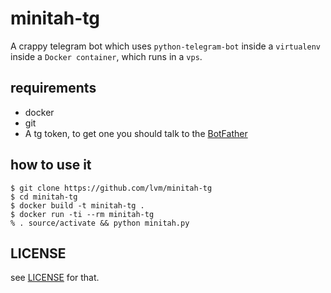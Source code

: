 # minitah-tg

A crappy telegram bot which uses `python-telegram-bot` inside a `virtualenv` inside a `Docker container`, which runs in a `vps`.

## requirements

* docker
* git
* A tg token, to get one you should talk to the [BotFather](https://telegram.me/botfather)

## how to use it

	$ git clone https://github.com/lvm/minitah-tg
	$ cd minitah-tg
	$ docker build -t minitah-tg .
	$ docker run -ti --rm minitah-tg
	% . source/activate && python minitah.py

## LICENSE

see [LICENSE](LICENSE) for that.
